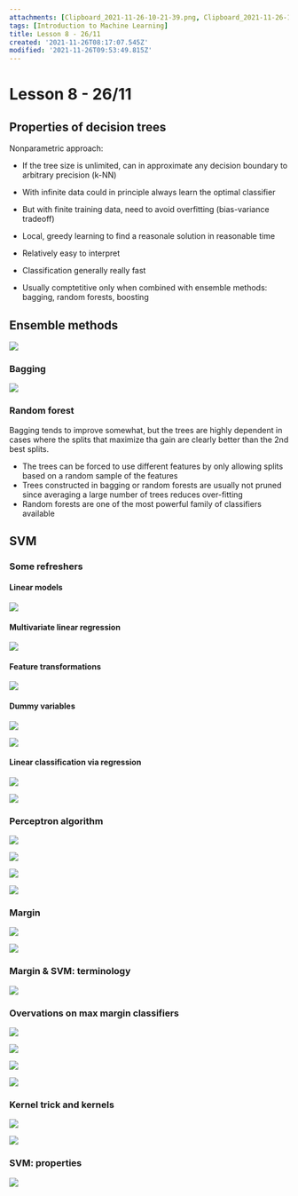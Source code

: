 ```yaml
---
attachments: [Clipboard_2021-11-26-10-21-39.png, Clipboard_2021-11-26-10-29-25.png, Clipboard_2021-11-26-10-39-56.png, Clipboard_2021-11-26-10-40-16.png, Clipboard_2021-11-26-10-40-38.png, Clipboard_2021-11-26-10-41-19.png, Clipboard_2021-11-26-10-41-31.png, Clipboard_2021-11-26-10-41-47.png, Clipboard_2021-11-26-10-42-01.png, Clipboard_2021-11-26-11-05-14.png, Clipboard_2021-11-26-11-05-26.png, Clipboard_2021-11-26-11-05-37.png, Clipboard_2021-11-26-11-24-19.png, Clipboard_2021-11-26-11-24-32.png, Clipboard_2021-11-26-11-24-50.png, Clipboard_2021-11-26-11-25-22.png, Clipboard_2021-11-26-11-34-47.png, Clipboard_2021-11-26-11-34-55.png, Clipboard_2021-11-26-11-35-07.png, Clipboard_2021-11-26-11-35-15.png, Clipboard_2021-11-26-11-35-28.png, Clipboard_2021-11-26-11-35-39.png, Clipboard_2021-11-26-11-53-45.png]
tags: [Introduction to Machine Learning]
title: Lesson 8 - 26/11
created: '2021-11-26T08:17:07.545Z'
modified: '2021-11-26T09:53:49.815Z'
---
```


# Lesson 8 - 26/11

## Properties of decision trees

Nonparametric approach:
- If the tree size is unlimited, can in approximate any decision boundary to arbitrary precision (k-NN)
- With infinite data could in principle always learn the optimal classifier
- But with finite training data, need to avoid overfitting (bias-variance tradeoff)

- Local, greedy learning to find a reasonale solution in reasonable time
- Relatively easy to interpret
- Classification generally really fast
- Usually comptetitive only when combined with ensemble methods: bagging, random forests, boosting

## Ensemble methods

![](@attachment/Clipboard_2021-11-26-10-21-39.png)

### Bagging

![](@attachment/Clipboard_2021-11-26-10-29-25.png)

### Random forest

Bagging tends to improve somewhat, but the trees are highly dependent in cases where the splits that maximize tha gain are clearly better than the 2nd best splits.
- The trees can be forced to use different features by only allowing splits based on a random sample of the features
- Trees constructed in bagging or random forests are usually not pruned since averaging a large number of trees reduces over-fitting
- Random forests are one of the most powerful family of classifiers available

## SVM

### Some refreshers

#### Linear models

![](@attachment/Clipboard_2021-11-26-10-39-56.png)

#### Multivariate linear regression

![](@attachment/Clipboard_2021-11-26-10-40-16.png)

#### Feature transformations

![](@attachment/Clipboard_2021-11-26-10-40-38.png)

#### Dummy variables

![](@attachment/Clipboard_2021-11-26-10-41-19.png)

![](@attachment/Clipboard_2021-11-26-10-41-31.png)

#### Linear classification via regression

![](@attachment/Clipboard_2021-11-26-10-41-47.png)

![](@attachment/Clipboard_2021-11-26-10-42-01.png)

### Perceptron algorithm

![](@attachment/Clipboard_2021-11-26-11-05-14.png)

![](@attachment/Clipboard_2021-11-26-11-05-26.png)

![](@attachment/Clipboard_2021-11-26-11-05-37.png)

![](@attachment/Clipboard_2021-11-26-11-24-19.png)

### Margin

![](@attachment/Clipboard_2021-11-26-11-24-32.png)

![](@attachment/Clipboard_2021-11-26-11-24-50.png)

### Margin & SVM: terminology

![](@attachment/Clipboard_2021-11-26-11-25-22.png)

### Overvations on max margin classifiers

![](@attachment/Clipboard_2021-11-26-11-34-47.png)

![](@attachment/Clipboard_2021-11-26-11-34-55.png)

![](@attachment/Clipboard_2021-11-26-11-35-07.png)

![](@attachment/Clipboard_2021-11-26-11-35-15.png)

### Kernel trick and kernels

![](@attachment/Clipboard_2021-11-26-11-35-28.png)

![](@attachment/Clipboard_2021-11-26-11-35-39.png)

### SVM: properties

![](@attachment/Clipboard_2021-11-26-11-53-45.png)
